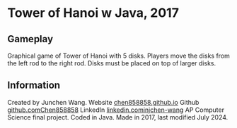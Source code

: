 # Tower of Hanoi w Java, 2017
## Gameplay
Graphical game of Tower of Hanoi with 5 disks. Players move the disks from the left rod to the right rod. Disks must be placed on top of larger disks.
## Information
 Created by Junchen Wang.
    Website [chen858858.github.io](httpschen858858.github.io)
    Github [github.comChen858858](httpswww.github.comChen858858)
    LinkedIn [linkedin.cominjchen-wang](httpswww.linkedin.cominjchen-wang)
 AP Computer Science final project.
 Coded in Java.
 Made in 2017, last modified July 2024.